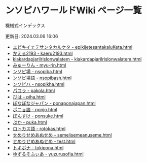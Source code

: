 # ンソピハワールドWiki ページ一覧

機械式インデックス

更新日: 2024.03.06 16:06

- [エピキイェテサンタカルケタ - epikijetesantakaluKeta.html](./pages/epikijetesantakaluKeta.html)
- [かえる2193 - kaeru2193.html](./pages/kaeru2193.html)
- [kiakardapjarilrislonwalatem - kiakardapjarilrislonwalatem.html](./pages/kiakardapjarilrislonwalatem.html)
- [みゅーりん - myu-rin.html](./pages/myu-rin.html)
- [ンソピ場 - nsopiba.html](./pages/nsopiba.html)
- [ンソピ場語 - nsopibash.html](./pages/nsopibash.html)
- [ンソピハ - nsopikha.html](./pages/nsopikha.html)
- [パコラ - pakola.html](./pages/pakola.html)
- [ぴは - piha.html](./pages/piha.html)
- [ぽなぽなジャパン - ponaponajapan.html](./pages/ponaponajapan.html)
- [ポニョ語 - ponjo.html](./pages/ponjo.html)
- [ぽんすけ - ponsuke.html](./pages/ponsuke.html)
- [ぷか - puka.html](./pages/puka.html)
- [ロトカス語 - rotokas.html](./pages/rotokas.html)
- [せめりせめあぬせめ - semelisemeanuseme.html](./pages/semelisemeanuseme.html)
- [せめりせめあぬせめ - test.html](./pages/test.html)
- [トキポナ - tokipona.html](./pages/tokipona.html)
- [ゆずるそふぃあ - yuzurusofia.html](./pages/yuzurusofia.html)